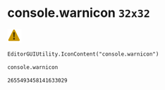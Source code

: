 # console.warnicon `32x32`
<img src="/img/console.warnicon.png" width=32 height=32>

``` CSharp
EditorGUIUtility.IconContent("console.warnicon")
```
```
console.warnicon
```
```
2655493458141633029
```
